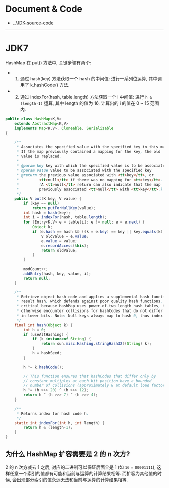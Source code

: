 
# Document & Code

- [../JDK-source-code](https://github.com/zozospider/note/blob/master/Java/JDK/JDK-source-code.md)

---

# JDK7

HashMap 在 put() 方法中, 关键步骤有两个:

- 1. 通过 hash(key) 方法获取一个 hash 的中间值: 进行一系列位运算, 其中调用了 k.hashCode() 方法.
- 2. 通过 indexFor(hash, table.length) 方法获取一个 i 中间值: 进行 `h & (length-1)` 运算, 其中 length 的值为 16, 计算出的 i 的值在 0 ~ 15 范围内.

```java
public class HashMap<K,V>
    extends AbstractMap<K,V>
    implements Map<K,V>, Cloneable, Serializable
{

    /**
     * Associates the specified value with the specified key in this map.
     * If the map previously contained a mapping for the key, the old
     * value is replaced.
     *
     * @param key key with which the specified value is to be associated
     * @param value value to be associated with the specified key
     * @return the previous value associated with <tt>key</tt>, or
     *         <tt>null</tt> if there was no mapping for <tt>key</tt>.
     *         (A <tt>null</tt> return can also indicate that the map
     *         previously associated <tt>null</tt> with <tt>key</tt>.)
     */
    public V put(K key, V value) {
        if (key == null)
            return putForNullKey(value);
        int hash = hash(key);
        int i = indexFor(hash, table.length);
        for (Entry<K,V> e = table[i]; e != null; e = e.next) {
            Object k;
            if (e.hash == hash && ((k = e.key) == key || key.equals(k))) {
                V oldValue = e.value;
                e.value = value;
                e.recordAccess(this);
                return oldValue;
            }
        }

        modCount++;
        addEntry(hash, key, value, i);
        return null;
    }

    /**
     * Retrieve object hash code and applies a supplemental hash function to the
     * result hash, which defends against poor quality hash functions.  This is
     * critical because HashMap uses power-of-two length hash tables, that
     * otherwise encounter collisions for hashCodes that do not differ
     * in lower bits. Note: Null keys always map to hash 0, thus index 0.
     */
    final int hash(Object k) {
        int h = 0;
        if (useAltHashing) {
            if (k instanceof String) {
                return sun.misc.Hashing.stringHash32((String) k);
            }
            h = hashSeed;
        }

        h ^= k.hashCode();

        // This function ensures that hashCodes that differ only by
        // constant multiples at each bit position have a bounded
        // number of collisions (approximately 8 at default load factor).
        h ^= (h >>> 20) ^ (h >>> 12);
        return h ^ (h >>> 7) ^ (h >>> 4);
    }

    /**
     * Returns index for hash code h.
     */
    static int indexFor(int h, int length) {
        return h & (length-1);
    }
}
```

## 为什么 HashMap 扩容需要是 2 的 n 次方?

2 的 n 次方减去 1 之后, 对应的二进制可以保证后面全是 1 (如 `16` = `00001111`), 这样任意一个索引的值都有可能和当前与运算的计算结果相等. 而扩容为其他值的时候, 会出现部分索引的值永远无法和当前与运算的计算结果相等.
